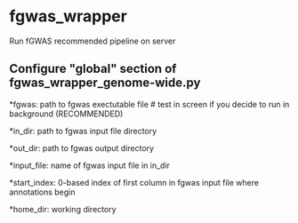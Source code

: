 # fgwas_wrapper
Run fGWAS recommended pipeline on server 

## Configure "global" section of fgwas_wrapper_genome-wide.py 

*fgwas: path to fgwas exectutable file # test in screen if you decide to run in background (RECOMMENDED)

*in_dir: path to fgwas input file directory 

*out_dir: path to fgwas output directory 

*input_file: name of fgwas input file in in_dir 

*start_index: 0-based index of first column in fgwas input file where annotations begin

*home_dir: working directory 


